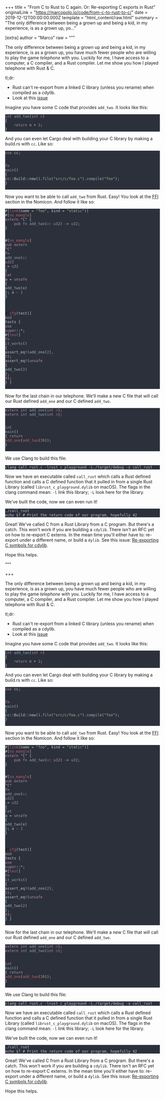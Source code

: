 
+++
title = "From C to Rust to C again. Or: Re-exporting C exports in Rust"
originalLink = "https://marcopolo.io/code/from-c-to-rust-to-c/"
date = 2019-12-12T00:00:00.000Z
template = "html_content/raw.html"
summary = "The only difference between being a grown up and being a kid, in my experience, is as a grown up, yo..."

[extra]
author = "Marco"
raw = """
<p>The only difference between being a grown up and being a kid, in my experience, is as a grown up, you have much fewer people who are willing to play the game <em>telephone</em> with you. Luckily for me, I have access to a computer, a C compiler, and a Rust compiler. Let me show you how I played telephone with Rust &amp; C.</p>
<p>tl;dr:</p>
<ul>
<li>Rust can't re-export from a linked C library (unless you rename) when compiled as a cdylib.</li>
<li>Look at this <a href="https://github.com/rust-lang/rfcs/issues/2771">issue</a></li>
</ul>
<p>Imagine you have some C code that provides <code>add_two</code>. It looks like this:</p>
<pre style="background-color:#2b303b;">
<code><span style="color:#b48ead;">int </span><span style="color:#8fa1b3;">add_two</span><span style="color:#c0c5ce;">(</span><span style="color:#b48ead;">int </span><span style="color:#bf616a;">n</span><span style="color:#c0c5ce;">)
{
    </span><span style="color:#b48ead;">return</span><span style="color:#c0c5ce;"> n + </span><span style="color:#d08770;">2</span><span style="color:#c0c5ce;">;
}
</span></code></pre>
<p>And you can even let Cargo deal with building your C library by making a build.rs with <code>cc</code>. Like so:</p>
<pre style="background-color:#2b303b;">
<code><span style="color:#b48ead;">use</span><span style="color:#c0c5ce;"> cc;

</span><span style="color:#b48ead;">fn </span><span style="color:#8fa1b3;">main</span><span style="color:#c0c5ce;">() {
    cc::Build::new().</span><span style="color:#96b5b4;">file</span><span style="color:#c0c5ce;">(&quot;</span><span style="color:#a3be8c;">src/c/foo.c</span><span style="color:#c0c5ce;">&quot;).</span><span style="color:#96b5b4;">compile</span><span style="color:#c0c5ce;">(&quot;</span><span style="color:#a3be8c;">foo</span><span style="color:#c0c5ce;">&quot;);
}
</span></code></pre>
<p>Now you want to be able to call <code>add_two</code> from Rust. Easy! You look at the <a href="https://doc.rust-lang.org/nomicon/ffi.html">FFI</a> section in the Nomicon. And follow it like so:</p>
<pre style="background-color:#2b303b;">
<code><span style="color:#c0c5ce;">#[</span><span style="color:#bf616a;">link</span><span style="color:#c0c5ce;">(name = &quot;</span><span style="color:#a3be8c;">foo</span><span style="color:#c0c5ce;">&quot;, kind = &quot;</span><span style="color:#a3be8c;">static</span><span style="color:#c0c5ce;">&quot;)]
#[</span><span style="color:#bf616a;">no_mangle</span><span style="color:#c0c5ce;">]
</span><span style="color:#b48ead;">extern </span><span style="color:#c0c5ce;">&quot;</span><span style="color:#a3be8c;">C</span><span style="color:#c0c5ce;">&quot; {
    </span><span style="color:#b48ead;">pub fn </span><span style="color:#8fa1b3;">add_two</span><span style="color:#c0c5ce;">(</span><span style="color:#bf616a;">x</span><span style="color:#c0c5ce;">: </span><span style="color:#b48ead;">u32</span><span style="color:#c0c5ce;">) -&gt; </span><span style="color:#b48ead;">u32</span><span style="color:#c0c5ce;">;
}

#[</span><span style="color:#bf616a;">no_mangle</span><span style="color:#c0c5ce;">]
</span><span style="color:#b48ead;">pub extern </span><span style="color:#c0c5ce;">&quot;</span><span style="color:#a3be8c;">C</span><span style="color:#c0c5ce;">&quot; </span><span style="color:#b48ead;">fn </span><span style="color:#8fa1b3;">add_one</span><span style="color:#c0c5ce;">(</span><span style="color:#bf616a;">x</span><span style="color:#c0c5ce;">: </span><span style="color:#b48ead;">u32</span><span style="color:#c0c5ce;">) -&gt; </span><span style="color:#b48ead;">u32 </span><span style="color:#c0c5ce;">{
    </span><span style="color:#b48ead;">let</span><span style="color:#c0c5ce;"> a = </span><span style="color:#b48ead;">unsafe </span><span style="color:#c0c5ce;">{ </span><span style="color:#96b5b4;">add_two</span><span style="color:#c0c5ce;">(x) };
    a - </span><span style="color:#d08770;">1
</span><span style="color:#c0c5ce;">}

#[</span><span style="color:#bf616a;">cfg</span><span style="color:#c0c5ce;">(test)]
</span><span style="color:#b48ead;">mod </span><span style="color:#c0c5ce;">tests {
    </span><span style="color:#b48ead;">use super</span><span style="color:#c0c5ce;">::*;
    #[</span><span style="color:#bf616a;">test</span><span style="color:#c0c5ce;">]
    </span><span style="color:#b48ead;">fn </span><span style="color:#8fa1b3;">it_works</span><span style="color:#c0c5ce;">() {
        assert_eq!(</span><span style="color:#96b5b4;">add_one</span><span style="color:#c0c5ce;">(</span><span style="color:#d08770;">2</span><span style="color:#c0c5ce;">), </span><span style="color:#d08770;">3</span><span style="color:#c0c5ce;">);
        assert_eq!(</span><span style="color:#b48ead;">unsafe </span><span style="color:#c0c5ce;">{ </span><span style="color:#96b5b4;">add_two</span><span style="color:#c0c5ce;">(</span><span style="color:#d08770;">2</span><span style="color:#c0c5ce;">) }, </span><span style="color:#d08770;">4</span><span style="color:#c0c5ce;">);
    }
}
</span></code></pre>
<p>Now for the last chain in our telephone. We'll make a new C file that will call our Rust defined <code>add_one</code> and our C defined <code>add_two</code>.</p>
<pre style="background-color:#2b303b;">
<code><span style="color:#b48ead;">extern int </span><span style="color:#8fa1b3;">add_one</span><span style="color:#c0c5ce;">(</span><span style="color:#b48ead;">int </span><span style="color:#bf616a;">n</span><span style="color:#c0c5ce;">);
</span><span style="color:#b48ead;">extern int </span><span style="color:#8fa1b3;">add_two</span><span style="color:#c0c5ce;">(</span><span style="color:#b48ead;">int </span><span style="color:#bf616a;">n</span><span style="color:#c0c5ce;">);

</span><span style="color:#b48ead;">int </span><span style="color:#8fa1b3;">main</span><span style="color:#c0c5ce;">()
{
    </span><span style="color:#b48ead;">return </span><span style="color:#bf616a;">add_one</span><span style="color:#c0c5ce;">(</span><span style="color:#bf616a;">add_two</span><span style="color:#c0c5ce;">(</span><span style="color:#d08770;">39</span><span style="color:#c0c5ce;">));
}
</span></code></pre>
<p>We use Clang to build this file:</p>
<pre style="background-color:#2b303b;">
<code><span style="color:#c0c5ce;">clang call_rust.c -lrust_c_playground -L./target/debug -o call_rust
</span></code></pre>
<p>Now we have an executable called <code>call_rust</code> which calls a Rust defined function and calls a C defined function that it pulled in from a single Rust Library (called <code>librust_c_playground.dylib</code> on macOS). The flags in the clang command mean: <code>-l</code> link this library; <code>-L</code> look here for the library.</p>
<p>We've built the code, now we can even run it!</p>
<pre style="background-color:#2b303b;">
<code><span style="color:#c0c5ce;">./call_rust
echo $? # Print the return code of our program, hopefully 42
</span></code></pre>
<p>Great! We've called C from a Rust Library from a C program. But there's a catch. This won't work if you are building a <code>cdylib</code>. There isn't an RFC yet on how to re-export C externs. In the mean time you'll either have to: re-export under a different name, or build a <code>dylib</code>. See this issue: <a href="https://github.com/rust-lang/rfcs/issues/2771">Re-exporting C symbols for cdylib</a>.</p>
<p>Hope this helps.</p>
"""

+++
<p>The only difference between being a grown up and being a kid, in my experience, is as a grown up, you have much fewer people who are willing to play the game <em>telephone</em> with you. Luckily for me, I have access to a computer, a C compiler, and a Rust compiler. Let me show you how I played telephone with Rust &amp; C.</p>
<p>tl;dr:</p>
<ul>
<li>Rust can't re-export from a linked C library (unless you rename) when compiled as a cdylib.</li>
<li>Look at this <a href="https://github.com/rust-lang/rfcs/issues/2771">issue</a></li>
</ul>
<p>Imagine you have some C code that provides <code>add_two</code>. It looks like this:</p>
<pre style="background-color:#2b303b;">
<code><span style="color:#b48ead;">int </span><span style="color:#8fa1b3;">add_two</span><span style="color:#c0c5ce;">(</span><span style="color:#b48ead;">int </span><span style="color:#bf616a;">n</span><span style="color:#c0c5ce;">)
{
    </span><span style="color:#b48ead;">return</span><span style="color:#c0c5ce;"> n + </span><span style="color:#d08770;">2</span><span style="color:#c0c5ce;">;
}
</span></code></pre>
<p>And you can even let Cargo deal with building your C library by making a build.rs with <code>cc</code>. Like so:</p>
<pre style="background-color:#2b303b;">
<code><span style="color:#b48ead;">use</span><span style="color:#c0c5ce;"> cc;

</span><span style="color:#b48ead;">fn </span><span style="color:#8fa1b3;">main</span><span style="color:#c0c5ce;">() {
    cc::Build::new().</span><span style="color:#96b5b4;">file</span><span style="color:#c0c5ce;">(&quot;</span><span style="color:#a3be8c;">src/c/foo.c</span><span style="color:#c0c5ce;">&quot;).</span><span style="color:#96b5b4;">compile</span><span style="color:#c0c5ce;">(&quot;</span><span style="color:#a3be8c;">foo</span><span style="color:#c0c5ce;">&quot;);
}
</span></code></pre>
<p>Now you want to be able to call <code>add_two</code> from Rust. Easy! You look at the <a href="https://doc.rust-lang.org/nomicon/ffi.html">FFI</a> section in the Nomicon. And follow it like so:</p>
<pre style="background-color:#2b303b;">
<code><span style="color:#c0c5ce;">#[</span><span style="color:#bf616a;">link</span><span style="color:#c0c5ce;">(name = &quot;</span><span style="color:#a3be8c;">foo</span><span style="color:#c0c5ce;">&quot;, kind = &quot;</span><span style="color:#a3be8c;">static</span><span style="color:#c0c5ce;">&quot;)]
#[</span><span style="color:#bf616a;">no_mangle</span><span style="color:#c0c5ce;">]
</span><span style="color:#b48ead;">extern </span><span style="color:#c0c5ce;">&quot;</span><span style="color:#a3be8c;">C</span><span style="color:#c0c5ce;">&quot; {
    </span><span style="color:#b48ead;">pub fn </span><span style="color:#8fa1b3;">add_two</span><span style="color:#c0c5ce;">(</span><span style="color:#bf616a;">x</span><span style="color:#c0c5ce;">: </span><span style="color:#b48ead;">u32</span><span style="color:#c0c5ce;">) -&gt; </span><span style="color:#b48ead;">u32</span><span style="color:#c0c5ce;">;
}

#[</span><span style="color:#bf616a;">no_mangle</span><span style="color:#c0c5ce;">]
</span><span style="color:#b48ead;">pub extern </span><span style="color:#c0c5ce;">&quot;</span><span style="color:#a3be8c;">C</span><span style="color:#c0c5ce;">&quot; </span><span style="color:#b48ead;">fn </span><span style="color:#8fa1b3;">add_one</span><span style="color:#c0c5ce;">(</span><span style="color:#bf616a;">x</span><span style="color:#c0c5ce;">: </span><span style="color:#b48ead;">u32</span><span style="color:#c0c5ce;">) -&gt; </span><span style="color:#b48ead;">u32 </span><span style="color:#c0c5ce;">{
    </span><span style="color:#b48ead;">let</span><span style="color:#c0c5ce;"> a = </span><span style="color:#b48ead;">unsafe </span><span style="color:#c0c5ce;">{ </span><span style="color:#96b5b4;">add_two</span><span style="color:#c0c5ce;">(x) };
    a - </span><span style="color:#d08770;">1
</span><span style="color:#c0c5ce;">}

#[</span><span style="color:#bf616a;">cfg</span><span style="color:#c0c5ce;">(test)]
</span><span style="color:#b48ead;">mod </span><span style="color:#c0c5ce;">tests {
    </span><span style="color:#b48ead;">use super</span><span style="color:#c0c5ce;">::*;
    #[</span><span style="color:#bf616a;">test</span><span style="color:#c0c5ce;">]
    </span><span style="color:#b48ead;">fn </span><span style="color:#8fa1b3;">it_works</span><span style="color:#c0c5ce;">() {
        assert_eq!(</span><span style="color:#96b5b4;">add_one</span><span style="color:#c0c5ce;">(</span><span style="color:#d08770;">2</span><span style="color:#c0c5ce;">), </span><span style="color:#d08770;">3</span><span style="color:#c0c5ce;">);
        assert_eq!(</span><span style="color:#b48ead;">unsafe </span><span style="color:#c0c5ce;">{ </span><span style="color:#96b5b4;">add_two</span><span style="color:#c0c5ce;">(</span><span style="color:#d08770;">2</span><span style="color:#c0c5ce;">) }, </span><span style="color:#d08770;">4</span><span style="color:#c0c5ce;">);
    }
}
</span></code></pre>
<p>Now for the last chain in our telephone. We'll make a new C file that will call our Rust defined <code>add_one</code> and our C defined <code>add_two</code>.</p>
<pre style="background-color:#2b303b;">
<code><span style="color:#b48ead;">extern int </span><span style="color:#8fa1b3;">add_one</span><span style="color:#c0c5ce;">(</span><span style="color:#b48ead;">int </span><span style="color:#bf616a;">n</span><span style="color:#c0c5ce;">);
</span><span style="color:#b48ead;">extern int </span><span style="color:#8fa1b3;">add_two</span><span style="color:#c0c5ce;">(</span><span style="color:#b48ead;">int </span><span style="color:#bf616a;">n</span><span style="color:#c0c5ce;">);

</span><span style="color:#b48ead;">int </span><span style="color:#8fa1b3;">main</span><span style="color:#c0c5ce;">()
{
    </span><span style="color:#b48ead;">return </span><span style="color:#bf616a;">add_one</span><span style="color:#c0c5ce;">(</span><span style="color:#bf616a;">add_two</span><span style="color:#c0c5ce;">(</span><span style="color:#d08770;">39</span><span style="color:#c0c5ce;">));
}
</span></code></pre>
<p>We use Clang to build this file:</p>
<pre style="background-color:#2b303b;">
<code><span style="color:#c0c5ce;">clang call_rust.c -lrust_c_playground -L./target/debug -o call_rust
</span></code></pre>
<p>Now we have an executable called <code>call_rust</code> which calls a Rust defined function and calls a C defined function that it pulled in from a single Rust Library (called <code>librust_c_playground.dylib</code> on macOS). The flags in the clang command mean: <code>-l</code> link this library; <code>-L</code> look here for the library.</p>
<p>We've built the code, now we can even run it!</p>
<pre style="background-color:#2b303b;">
<code><span style="color:#c0c5ce;">./call_rust
echo $? # Print the return code of our program, hopefully 42
</span></code></pre>
<p>Great! We've called C from a Rust Library from a C program. But there's a catch. This won't work if you are building a <code>cdylib</code>. There isn't an RFC yet on how to re-export C externs. In the mean time you'll either have to: re-export under a different name, or build a <code>dylib</code>. See this issue: <a href="https://github.com/rust-lang/rfcs/issues/2771">Re-exporting C symbols for cdylib</a>.</p>
<p>Hope this helps.</p>

